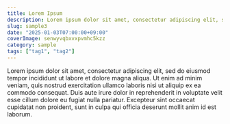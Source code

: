 ```yaml
---
title: Lorem Ipsum
description: Lorem ipsum dolor sit amet, consectetur adipiscing elit, sed do eiusmod tempor incididunt ut labore et dolore magna aliqua.
slug: sample3
date: "2025-01-03T07:00:00+09:00"
coverImage: senwyvqbxvxpvmhc5kzz
category: sample
tags: ["tag1", "tag2"]
---
```


Lorem ipsum dolor sit amet, consectetur adipiscing elit, sed do eiusmod tempor incididunt ut labore et dolore magna aliqua. Ut enim ad minim veniam, quis nostrud exercitation ullamco laboris nisi ut aliquip ex ea commodo consequat. Duis aute irure dolor in reprehenderit in voluptate velit esse cillum dolore eu fugiat nulla pariatur. Excepteur sint occaecat cupidatat non proident, sunt in culpa qui officia deserunt mollit anim id est laborum.
